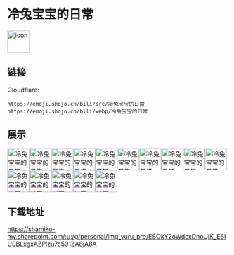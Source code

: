 # 冷兔宝宝的日常
<img src="https://emoji.shojo.cn/bili/src/冷兔宝宝的日常/icon.png" width="50" height="50" alt="icon">

## 链接
Cloudflare:
```
https://emoji.shojo.cn/bili/src/冷兔宝宝的日常
https://emoji.shojo.cn/bili/webp/冷兔宝宝的日常
```
## 展示
<img src="https://emoji.shojo.cn/bili/src/冷兔宝宝的日常/冷兔宝宝的日常-不好意思.png" width="50" height="50" alt="冷兔宝宝的日常-不好意思"><img src="https://emoji.shojo.cn/bili/src/冷兔宝宝的日常/冷兔宝宝的日常-热烈鼓掌.png" width="50" height="50" alt="冷兔宝宝的日常-热烈鼓掌"><img src="https://emoji.shojo.cn/bili/src/冷兔宝宝的日常/冷兔宝宝的日常-摸摸头.png" width="50" height="50" alt="冷兔宝宝的日常-摸摸头"><img src="https://emoji.shojo.cn/bili/src/冷兔宝宝的日常/冷兔宝宝的日常-害羞了.png" width="50" height="50" alt="冷兔宝宝的日常-害羞了"><img src="https://emoji.shojo.cn/bili/src/冷兔宝宝的日常/冷兔宝宝的日常-拜托啦.png" width="50" height="50" alt="冷兔宝宝的日常-拜托啦"><img src="https://emoji.shojo.cn/bili/src/冷兔宝宝的日常/冷兔宝宝的日常-生气了.png" width="50" height="50" alt="冷兔宝宝的日常-生气了"><img src="https://emoji.shojo.cn/bili/src/冷兔宝宝的日常/冷兔宝宝的日常-吃零食.png" width="50" height="50" alt="冷兔宝宝的日常-吃零食"><img src="https://emoji.shojo.cn/bili/src/冷兔宝宝的日常/冷兔宝宝的日常-委屈屈.png" width="50" height="50" alt="冷兔宝宝的日常-委屈屈"><img src="https://emoji.shojo.cn/bili/src/冷兔宝宝的日常/冷兔宝宝的日常-不可以.png" width="50" height="50" alt="冷兔宝宝的日常-不可以"><img src="https://emoji.shojo.cn/bili/src/冷兔宝宝的日常/冷兔宝宝的日常-爱你呀.png" width="50" height="50" alt="冷兔宝宝的日常-爱你呀"><img src="https://emoji.shojo.cn/bili/src/冷兔宝宝的日常/冷兔宝宝的日常-睡觉啦.png" width="50" height="50" alt="冷兔宝宝的日常-睡觉啦"><img src="https://emoji.shojo.cn/bili/src/冷兔宝宝的日常/冷兔宝宝的日常-冒个泡.png" width="50" height="50" alt="冷兔宝宝的日常-冒个泡"><img src="https://emoji.shojo.cn/bili/src/冷兔宝宝的日常/冷兔宝宝的日常-要贴贴.png" width="50" height="50" alt="冷兔宝宝的日常-要贴贴"><img src="https://emoji.shojo.cn/bili/src/冷兔宝宝的日常/冷兔宝宝的日常-揍你了.png" width="50" height="50" alt="冷兔宝宝的日常-揍你了"><img src="https://emoji.shojo.cn/bili/src/冷兔宝宝的日常/冷兔宝宝的日常-我错了.png" width="50" height="50" alt="冷兔宝宝的日常-我错了">

## 下载地址

https://shamiko-my.sharepoint.com/:u:/g/personal/img_yuru_pro/ESOkY2oWdcxDnoUjK_ESlU0BLxgxAZPlzu7c501ZA8jA8A